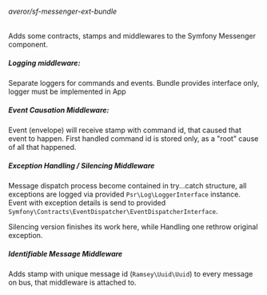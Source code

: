 ###### averor/sf-messenger-ext-bundle

Adds some contracts, stamps and middlewares to the Symfony Messenger component.

##### Logging middleware:
Separate loggers for commands and events. Bundle provides interface only, logger must be implemented in App

##### Event Causation Middleware:
Event (envelope) will receive stamp with command id, that caused that event to happen. 
First handled command id is stored only, as a "root" cause of all that happened.

##### Exception Handling / Silencing  Middleware
Message dispatch process become contained in try...catch structure, all exceptions are logged via provided
`Psr\Log\LoggerInterface` instance. 
Event with exception details is send to provided `Symfony\Contracts\EventDispatcher\EventDispatcherInterface`.

Silencing version finishes its work here, while Handling one rethrow original exception.

##### Identifiable Message Middleware
Adds stamp with unique message id (`Ramsey\Uuid\Uuid`) to every message on bus, that middleware is attached to.